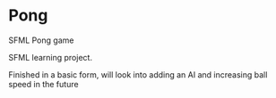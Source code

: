 # Pong
SFML Pong game

SFML learning project.

Finished in a basic form, will look into adding an AI and increasing ball speed in the future
